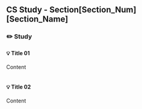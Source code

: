 ## CS Study - Section[Section_Num] [Section_Name]
### ✏️ Study
#### 💡 Title 01
Content
<br><br>

#### 💡 Title 02
Content
<br><br>